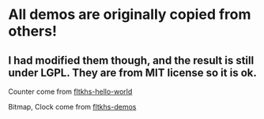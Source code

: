 # All demos are originally copied from others!

## I had modified them though, and the result is still under LGPL. They are from MIT license so it is ok.

Counter come from [fltkhs-hello-world](https://github.com/deech/fltkhs-hello-world)

Bitmap, Clock come from [fltkhs-demos](https://github.com/deech/fltkhs-demos)
